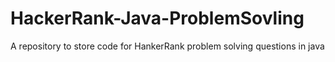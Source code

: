 # HackerRank-Java-ProblemSovling
 A repository to store code for HankerRank problem solving questions in java
